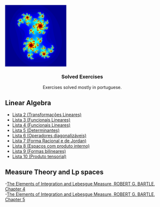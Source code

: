 <img src="../foo.png" align="center" width="200" height="200">
  <h3 align="center">Solved Exercises</h3>

  <p align="center">
     Exercises solved mostly in portuguese.

  </p>
</p>

## Linear Algebra

- [Lista 2 (Transformações Lineares)](/data/solvedExercises/algebralinear/lista2-resol.pdf)
- [Lista 3 (Funcionais Lineares)](/data/solvedExercises/algebralinear/lista3-resol.pdf)
- [Lista 4 (Funcionais Lineares)](/data/solvedExercises/algebralinear/lista4-resol.pdf)
- [Lista 5 (Determinantes)](/data/solvedExercises/algebralinear/lista5-resol.pdf)
- [Lista 6 (Operadores diagonalizáveis)](/data/solvedExercises/algebralinear/lista6-resol.pdf)
- [Lista 7 (Forma Racional e de Jordan)](/data/solvedExercises/algebralinear/lista7-resol.pdf)
- [Lista 8 (Espaços com produto interno)](/data/solvedExercises/algebralinear/lista8-resol.pdf)
- [Lista 9 (Formas bilineares)](/data/solvedExercises/algebralinear/lista9-resol.pdf)
- [Lista 10 (Produto tensorial)](/data/solvedExercises/algebralinear/lista10-resol.pdf)

## Measure Theory and Lp spaces

-[The Elements of Integration and Lebesgue Measure, ROBERT G. BARTLE, Chapter 4](/data/solvedExercises/Bartle/Bartle_exerci%CC%81cios_capi%CC%81tulo_4.pdf)  
-[The Elements of Integration and Lebesgue Measure, ROBERT G. BARTLE, Chapter 5](/data/solvedExercises/Bartle/Bartle_exerci%CC%81cios_capi%CC%81tulo_5.pdf)